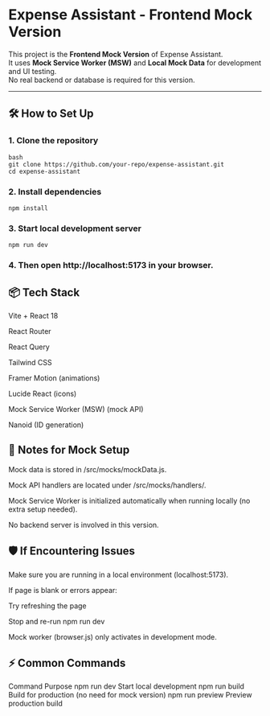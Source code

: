 # Expense Assistant - Frontend Mock Version
 
This project is the **Frontend Mock Version** of Expense Assistant.  
It uses **Mock Service Worker (MSW)** and **Local Mock Data** for development and UI testing.  
No real backend or database is required for this version.
 
---
 
## 🛠 How to Set Up


### 1. Clone the repository

```
bash 
git clone https://github.com/your-repo/expense-assistant.git
cd expense-assistant
```

### 2. Install dependencies
 
```
npm install
```

### 3. Start local development server

```
npm run dev
```

### 4. Then open http://localhost:5173 in your browser.


## 📦 Tech Stack

Vite + React 18

React Router

React Query

Tailwind CSS

Framer Motion (animations)

Lucide React (icons)

Mock Service Worker (MSW) (mock API)

Nanoid (ID generation)

## 📄 Notes for Mock Setup
Mock data is stored in /src/mocks/mockData.js.

Mock API handlers are located under /src/mocks/handlers/.

Mock Service Worker is initialized automatically when running locally (no extra setup needed).

No backend server is involved in this version.

## 🛡 If Encountering Issues
Make sure you are running in a local environment (localhost:5173).

If page is blank or errors appear:

Try refreshing the page

Stop and re-run npm run dev

Mock worker (browser.js) only activates in development mode.

## ⚡ Common Commands

Command	Purpose
npm run dev	Start local development
npm run build	Build for production (no need for mock version)
npm run preview	Preview production build
